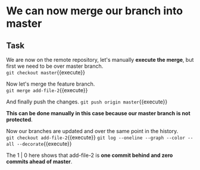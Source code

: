 # We can now merge our branch into master

## Task

We are now on the remote repository, let's manually **execute the merge**, but first we need to be over master branch.  
`git checkout master`{{execute}}

Now let's merge the feature branch.  
`git merge add-file-2`{{execute}}

And finally push the changes.
`git push origin master`{{execute}}

**This can be done manually in this case because our master branch is not protected**.

Now our branches are updated and over the same point in the history.  
`git checkout add-file-2`{{execute}}
`git log --oneline --graph --color --all --decorate`{{execute}}  

The 1 | 0 here shows that add-file-2 is **one commit behind and zero commits ahead of master**.
